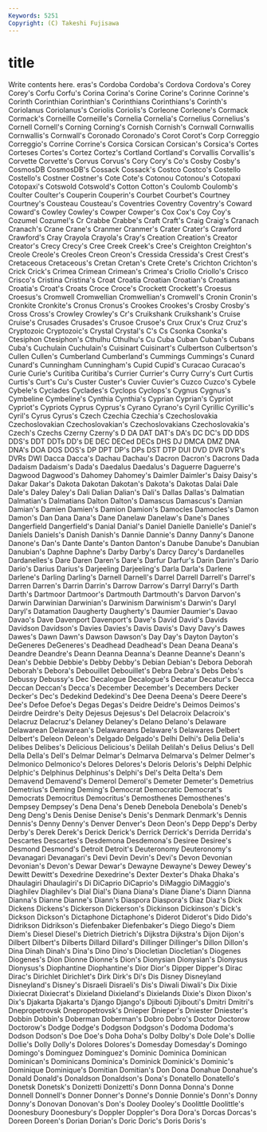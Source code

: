 ```yaml
---
Keywords: 5251 
Copyright: (C) Takeshi Fujisawa
---
```


# title

Write contents here.
eras's Cordoba Cordoba's Cordova Cordova's Corey Corey's Corfu Corfu's Corina
Corina's Corine Corine's Corinne Corinne's Corinth Corinthian Corinthian's Corinthians Corinthians's
Corinth's Coriolanus Coriolanus's Coriolis Coriolis's Corleone Corleone's Cormack Cormack's Corneille
Corneille's Cornelia Cornelia's Cornelius Cornelius's Cornell Cornell's Corning Corning's Cornish
Cornish's Cornwall Cornwallis Cornwallis's Cornwall's Coronado Coronado's Corot Corot's Corp
Correggio Correggio's Corrine Corrine's Corsica Corsican Corsican's Corsica's Cortes Corteses
Cortes's Cortez Cortez's Cortland Cortland's Corvallis Corvallis's Corvette Corvette's Corvus
Corvus's Cory Cory's Co's Cosby Cosby's CosmosDB CosmosDB's Cossack Cossack's
Costco Costco's Costello Costello's Costner Costner's Cote Cote's Cotonou Cotonou's
Cotopaxi Cotopaxi's Cotswold Cotswold's Cotton Cotton's Coulomb Coulomb's Coulter Coulter's
Couperin Couperin's Courbet Courbet's Courtney Courtney's Cousteau Cousteau's Coventries Coventry
Coventry's Coward Coward's Cowley Cowley's Cowper Cowper's Cox Cox's Coy
Coy's Cozumel Cozumel's Cr Crabbe Crabbe's Craft Craft's Craig Craig's
Cranach Cranach's Crane Crane's Cranmer Cranmer's Crater Crater's Crawford Crawford's
Cray Crayola Crayola's Cray's Creation Creation's Creator Creator's Crecy Crecy's
Cree Creek Creek's Cree's Creighton Creighton's Creole Creole's Creoles Creon
Creon's Cressida Cressida's Crest Crest's Cretaceous Cretaceous's Cretan Cretan's Crete
Crete's Crichton Crichton's Crick Crick's Crimea Crimean Crimean's Crimea's Criollo
Criollo's Crisco Crisco's Cristina Cristina's Croat Croatia Croatian Croatian's Croatians
Croatia's Croat's Croats Croce Croce's Crockett Crockett's Croesus Croesus's Cromwell
Cromwellian Cromwellian's Cromwell's Cronin Cronin's Cronkite Cronkite's Cronus Cronus's Crookes
Crookes's Crosby Crosby's Cross Cross's Crowley Crowley's Cr's Cruikshank Cruikshank's
Cruise Cruise's Crusades Crusades's Crusoe Crusoe's Crux Crux's Cruz Cruz's
Cryptozoic Cryptozoic's Crystal Crystal's C's Cs Csonka Csonka's Ctesiphon Ctesiphon's
Cthulhu Cthulhu's Cu Cuba Cuban Cuban's Cubans Cuba's Cuchulain Cuchulain's
Cuisinart Cuisinart's Culbertson Culbertson's Cullen Cullen's Cumberland Cumberland's Cummings Cummings's
Cunard Cunard's Cunningham Cunningham's Cupid Cupid's Curacao Curacao's Curie Curie's
Curitiba Curitiba's Currier Currier's Curry Curry's Curt Curtis Curtis's Curt's
Cu's Custer Custer's Cuvier Cuvier's Cuzco Cuzco's Cybele Cybele's Cyclades
Cyclades's Cyclops Cyclops's Cygnus Cygnus's Cymbeline Cymbeline's Cynthia Cynthia's Cyprian
Cyprian's Cypriot Cypriot's Cypriots Cyprus Cyprus's Cyrano Cyrano's Cyril Cyrillic
Cyrillic's Cyril's Cyrus Cyrus's Czech Czechia Czechia's Czechoslovakia Czechoslovakian Czechoslovakian's
Czechoslovakians Czechoslovakia's Czech's Czechs Czerny Czerny's D DA DAT DAT's
DA's DC DC's DD DDS DDS's DDT DDTs DD's DE
DEC DECed DECs DHS DJ DMCA DMZ DNA DNA's DOA
DOS DOS's DP DPT DP's DPs DST DTP DUI DVD
DVR DVR's DVRs DWI Dacca Dacca's Dachau Dachau's Dacron Dacron's
Dacrons Dada Dadaism Dadaism's Dada's Daedalus Daedalus's Daguerre Daguerre's Dagwood
Dagwood's Dahomey Dahomey's Daimler Daimler's Daisy Daisy's Dakar Dakar's Dakota
Dakotan Dakotan's Dakota's Dakotas Dalai Dale Dale's Daley Daley's Dali
Dalian Dalian's Dali's Dallas Dallas's Dalmatian Dalmatian's Dalmatians Dalton Dalton's
Damascus Damascus's Damian Damian's Damien Damien's Damion Damion's Damocles Damocles's
Damon Damon's Dan Dana Dana's Dane Danelaw Danelaw's Dane's Danes
Dangerfield Dangerfield's Danial Danial's Daniel Danielle Danielle's Daniel's Daniels Daniels's
Danish Danish's Dannie Dannie's Danny Danny's Danone Danone's Dan's Dante
Dante's Danton Danton's Danube Danube's Danubian Danubian's Daphne Daphne's Darby
Darby's Darcy Darcy's Dardanelles Dardanelles's Dare Daren Daren's Dare's Darfur
Darfur's Darin Darin's Dario Dario's Darius Darius's Darjeeling Darjeeling's Darla
Darla's Darlene Darlene's Darling Darling's Darnell Darnell's Darrel Darrell Darrell's
Darrel's Darren Darren's Darrin Darrin's Darrow Darrow's Darryl Darryl's Darth
Darth's Dartmoor Dartmoor's Dartmouth Dartmouth's Darvon Darvon's Darwin Darwinian Darwinian's
Darwinism Darwinism's Darwin's Daryl Daryl's Datamation Daugherty Daugherty's Daumier Daumier's
Davao Davao's Dave Davenport Davenport's Dave's David David's Davids Davidson
Davidson's Davies Davies's Davis Davis's Davy Davy's Dawes Dawes's Dawn
Dawn's Dawson Dawson's Day Day's Dayton Dayton's DeGeneres DeGeneres's Deadhead
Deadhead's Dean Deana Deana's Deandre Deandre's Deann Deanna Deanna's Deanne
Deanne's Deann's Dean's Debbie Debbie's Debby Debby's Debian Debian's Debora
Deborah Deborah's Debora's Debouillet Debouillet's Debra Debra's Debs Debs's Debussy
Debussy's Dec Decalogue Decalogue's Decatur Decatur's Decca Deccan Deccan's Decca's
December December's Decembers Decker Decker's Dec's Dedekind Dedekind's Dee Deena
Deena's Deere Deere's Dee's Defoe Defoe's Degas Degas's Deidre Deidre's
Deimos Deimos's Deirdre Deirdre's Deity Dejesus Dejesus's Del Delacroix Delacroix's
Delacruz Delacruz's Delaney Delaney's Delano Delano's Delaware Delawarean Delawarean's Delawareans
Delaware's Delawares Delbert Delbert's Deleon Deleon's Delgado Delgado's Delhi Delhi's
Delia Delia's Delibes Delibes's Delicious Delicious's Delilah Delilah's Delius Delius's
Dell Della Della's Dell's Delmar Delmar's Delmarva Delmarva's Delmer Delmer's
Delmonico Delmonico's Delores Delores's Deloris Deloris's Delphi Delphic Delphic's Delphinus
Delphinus's Delphi's Del's Delta Delta's Dem Demavend Demavend's Demerol Demerol's
Demeter Demeter's Demetrius Demetrius's Deming Deming's Democrat Democratic Democrat's Democrats
Democritus Democritus's Demosthenes Demosthenes's Dempsey Dempsey's Dena Dena's Deneb Denebola
Denebola's Deneb's Deng Deng's Denis Denise Denise's Denis's Denmark Denmark's
Dennis Dennis's Denny Denny's Denver Denver's Deon Deon's Depp Depp's
Derby Derby's Derek Derek's Derick Derick's Derrick Derrick's Derrida Derrida's
Descartes Descartes's Desdemona Desdemona's Desiree Desiree's Desmond Desmond's Detroit Detroit's
Deuteronomy Deuteronomy's Devanagari Devanagari's Devi Devin Devin's Devi's Devon Devonian
Devonian's Devon's Dewar Dewar's Dewayne Dewayne's Dewey Dewey's Dewitt Dewitt's
Dexedrine Dexedrine's Dexter Dexter's Dhaka Dhaka's Dhaulagiri Dhaulagiri's Di DiCaprio
DiCaprio's DiMaggio DiMaggio's Diaghilev Diaghilev's Dial Dial's Diana Diana's Diane
Diane's Diann Dianna Dianna's Dianne Dianne's Diann's Diaspora Diaspora's Diaz
Diaz's Dick Dickens Dickens's Dickerson Dickerson's Dickinson Dickinson's Dick's Dickson
Dickson's Dictaphone Dictaphone's Diderot Diderot's Dido Dido's Didrikson Didrikson's Diefenbaker
Diefenbaker's Diego Diego's Diem Diem's Diesel Diesel's Dietrich Dietrich's Dijkstra
Dijkstra's Dijon Dijon's Dilbert Dilbert's Dilberts Dillard Dillard's Dillinger Dillinger's
Dillon Dillon's Dina Dinah Dinah's Dina's Dino Dino's Diocletian Diocletian's
Diogenes Diogenes's Dion Dionne Dionne's Dion's Dionysian Dionysian's Dionysus Dionysus's
Diophantine Diophantine's Dior Dior's Dipper Dipper's Dirac Dirac's Dirichlet Dirichlet's
Dirk Dirk's Di's Dis Disney Disneyland Disneyland's Disney's Disraeli Disraeli's
Dis's Diwali Diwali's Dix Dixie Dixiecrat Dixiecrat's Dixieland Dixieland's Dixielands
Dixie's Dixon Dixon's Dix's Djakarta Djakarta's Django Django's Djibouti Djibouti's
Dmitri Dmitri's Dnepropetrovsk Dnepropetrovsk's Dnieper Dnieper's Dniester Dniester's Dobbin Dobbin's
Doberman Doberman's Dobro Dobro's Doctor Doctorow Doctorow's Dodge Dodge's Dodgson
Dodgson's Dodoma Dodoma's Dodson Dodson's Doe Doe's Doha Doha's Dolby
Dolby's Dole Dole's Dollie Dollie's Dolly Dolly's Dolores Dolores's Domesday
Domesday's Domingo Domingo's Dominguez Dominguez's Dominic Dominica Dominican Dominican's Dominicans
Dominica's Dominick Dominick's Dominic's Dominique Dominique's Domitian Domitian's Don Dona
Donahue Donahue's Donald Donald's Donaldson Donaldson's Dona's Donatello Donatello's Donetsk
Donetsk's Donizetti Donizetti's Donn Donna Donna's Donne Donnell Donnell's Donner
Donner's Donne's Donnie Donnie's Donn's Donny Donny's Donovan Donovan's Don's
Dooley Dooley's Doolittle Doolittle's Doonesbury Doonesbury's Doppler Doppler's Dora Dora's
Dorcas Dorcas's Doreen Doreen's Dorian Dorian's Doric Doric's Doris Doris's
